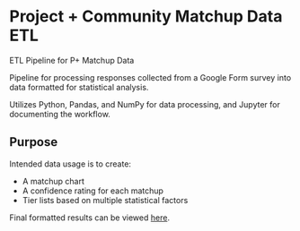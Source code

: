 # Project + Community Matchup Data ETL
ETL Pipeline for P+ Matchup Data

Pipeline for processing responses collected from a Google Form survey into data formatted for statistical analysis.

Utilizes Python, Pandas, and NumPy for data processing, and Jupyter for documenting the workflow.

## Purpose
Intended data usage is to create:
- A matchup chart
- A confidence rating for each matchup
- Tier lists based on multiple statistical factors

Final formatted results can be viewed [here](https://docs.google.com/spreadsheets/d/1E2tkjYEXMPvdOjlCBqv1U7iHilljt_u1QNM7mPG3NXg/edit?usp=sharing "P+ 2023 Community Matchup Chart").
